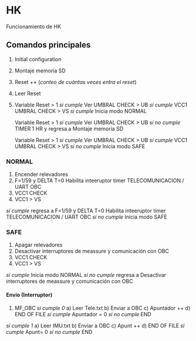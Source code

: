 # HK
Funcionamiento de HK 
## Comandos principales

1. Initial configuration
2. Montaje memoria SD
3. Reset ++ (*conteo de cuántas veces entra el reset*)
4. Leer Reset
5. Variable Reset > 1  *si cumple*  Ver UMBRAL CHECK > UB  *si cumple* VCC1 UMBRAL CHECK > VS *si cumple* Inicia modo NORMAL	
    
    Variable Reset > 1  *si cumple*  Ver UMBRAL CHECK > UB  *si no cumple*  TIMER 1 HR y regresa a Montaje memoria SD

 	Variable Reset > 1  *si cumple*  Ver UMBRAL CHECK > UB  *si cumple* VCC1 UMBRAL CHECK > VS *si no cumple*  Inicia modo SAFE
             
### NORMAL

1. Encender relevadores
2. F=1/59 y DELTA T=0 Habilita inteeruptor timer TELECOMUNICACION / UART OBC
3. VCC1 CHECK
4. VCC1 > VS

*si cumple* regresa a F=1/59 y DELTA T=0 Habilita inteeruptor timer TELECOMUNICACION / UART OBC  *si no cumple* Inicia modo SAFE
    
### SAFE

1. Apagar relevadores 
2. Desactivar interruptores de meassure y comunicación con OBC
3. VCC1 CHECK
4. VCC1 > VS

*si cumple* Inicia modo NORMAL *si no cumple* regresa a Desactivar interruptores de meassure y comunicación con OBC

#### Envío (Interruptor)

1. MF_OBC
*si cumple 0*
a) Leer Tele.txt
b) Enviar a OBC
 c) Apuntador ++
  d) END OF FILE
*si cumple* Apuntador = 0 *si no cumple* END

*si cumple 1*
a) Leer IMU.txt
b) Enviar a OBC
c) Apunt ++
d) END OF FILE
*si cumple* Apunt= 0 *si no cumple* END
